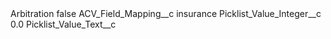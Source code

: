 <?xml version="1.0" encoding="UTF-8"?>
<CustomMetadata xmlns="http://soap.sforce.com/2006/04/metadata" xmlns:xsi="http://www.w3.org/2001/XMLSchema-instance" xmlns:xsd="http://www.w3.org/2001/XMLSchema">
    <label>Arbitration</label>
    <protected>false</protected>
    <values>
        <field>ACV_Field_Mapping__c</field>
        <value xsi:type="xsd:string">insurance</value>
    </values>
    <values>
        <field>Picklist_Value_Integer__c</field>
        <value xsi:type="xsd:double">0.0</value>
    </values>
    <values>
        <field>Picklist_Value_Text__c</field>
        <value xsi:nil="true"/>
    </values>
</CustomMetadata>
